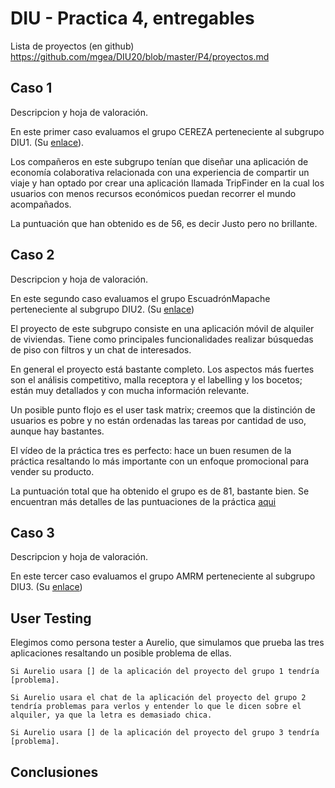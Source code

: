 # DIU - Practica 4, entregables

Lista de proyectos (en github) https://github.com/mgea/DIU20/blob/master/P4/proyectos.md


## Caso 1

Descripcion y hoja de valoración.    

En este primer caso evaluamos el grupo CEREZA perteneciente al subgrupo DIU1. (Su [enlace](https://github.com/DavidGmezHdez/DIU20)).

Los compañeros en este subgrupo tenían que diseñar una aplicación de economía colaborativa relacionada con una experiencia de compartir un viaje y  han optado por crear una aplicación llamada TripFinder en la cual los usuarios con menos recursos económicos puedan recorrer el mundo acompañados.

La puntuación que han obtenido es de 56, es decir Justo pero no brillante.


## Caso 2

Descripcion y hoja de valoración.  

En este segundo caso evaluamos el grupo EscuadrónMapache perteneciente al subgrupo DIU2. (Su [enlace](https://github.com/Galactic-O/DIU20))

El proyecto de este subgrupo consiste en una aplicación móvil de alquiler de viviendas. Tiene como principales funcionalidades realizar búsquedas de piso con filtros y un chat de interesados.

En general el proyecto está bastante completo. Los aspectos más fuertes son el análisis competitivo, malla receptora y el labelling y los bocetos; están muy detallados y con mucha información relevante.

Un posible punto flojo es el user task matrix; creemos que la distinción de usuarios es pobre y no están ordenadas las tareas por cantidad de uso, aunque hay bastantes.

El vídeo de la práctica tres es perfecto: hace un buen resumen de la práctica resaltando lo más importante con un enfoque promocional para vender su producto.

La puntuación total que ha obtenido el grupo es de 81, bastante bien. Se encuentran más detalles de las puntuaciones de la práctica [aqui](DIU2.ESCUADRONMAPACHE_review.pdf)

## Caso 3

Descripcion y hoja de valoración.   

En este tercer caso evaluamos el grupo AMRM perteneciente al subgrupo DIU3. (Su [enlace](https://github.com/suribel/DIU20))

## User Testing

Elegimos como persona tester a Aurelio, que simulamos que prueba las tres aplicaciones resaltando un posible problema de ellas.
	
	Si Aurelio usara [] de la aplicación del proyecto del grupo 1 tendría [problema].
	
	Si Aurelio usara el chat de la aplicación del proyecto del grupo 2 tendría problemas para verlos y entender lo que le dicen sobre el alquiler, ya que la letra es demasiado chica.

	Si Aurelio usara [] de la aplicación del proyecto del grupo 3 tendría [problema].


## Conclusiones
